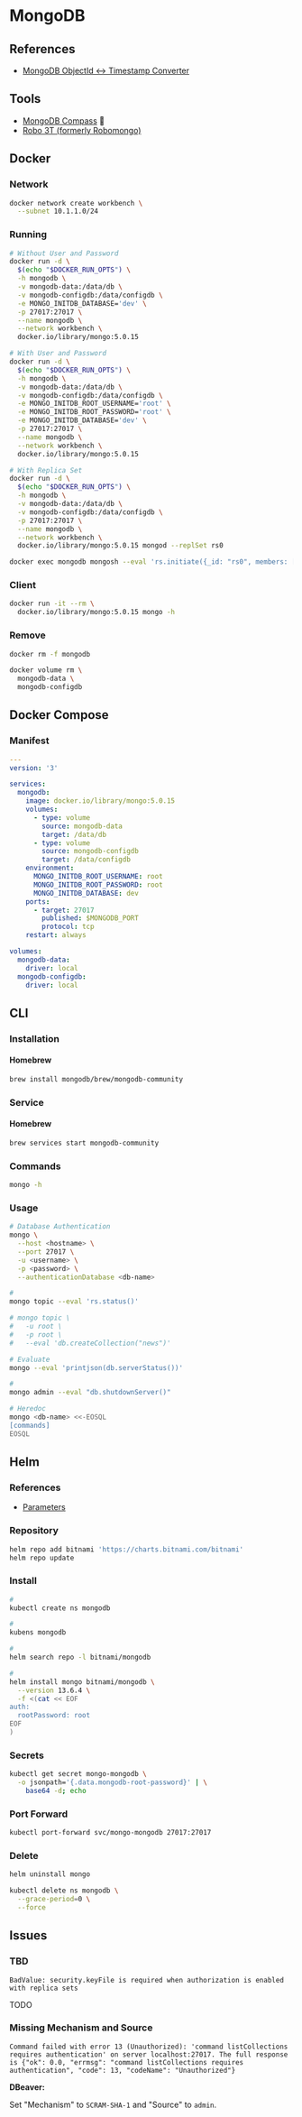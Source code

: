 # MongoDB

<!--
https://linkedin.com/learning/nosql-essential-training/
https://linkedin.com/learning/learning-mongodb/
-->

## References

- [MongoDB ObjectId ↔ Timestamp Converter](https://steveridout.github.io/mongo-object-time/)

## Tools

- [MongoDB Compass](./compass.md) 🌟
- [Robo 3T (formerly Robomongo)](/robomongo.md)

## Docker

### Network

```sh
docker network create workbench \
  --subnet 10.1.1.0/24
```

### Running

```sh
# Without User and Password
docker run -d \
  $(echo "$DOCKER_RUN_OPTS") \
  -h mongodb \
  -v mongodb-data:/data/db \
  -v mongodb-configdb:/data/configdb \
  -e MONGO_INITDB_DATABASE='dev' \
  -p 27017:27017 \
  --name mongodb \
  --network workbench \
  docker.io/library/mongo:5.0.15

# With User and Password
docker run -d \
  $(echo "$DOCKER_RUN_OPTS") \
  -h mongodb \
  -v mongodb-data:/data/db \
  -v mongodb-configdb:/data/configdb \
  -e MONGO_INITDB_ROOT_USERNAME='root' \
  -e MONGO_INITDB_ROOT_PASSWORD='root' \
  -e MONGO_INITDB_DATABASE='dev' \
  -p 27017:27017 \
  --name mongodb \
  --network workbench \
  docker.io/library/mongo:5.0.15

# With Replica Set
docker run -d \
  $(echo "$DOCKER_RUN_OPTS") \
  -h mongodb \
  -v mongodb-data:/data/db \
  -v mongodb-configdb:/data/configdb \
  -p 27017:27017 \
  --name mongodb \
  --network workbench \
  docker.io/library/mongo:5.0.15 mongod --replSet rs0

docker exec mongodb mongosh --eval 'rs.initiate({_id: "rs0", members: [{_id: 0, host: "localhost:27017"}]})'
```

<!--
MONGODB_URI=mongodb+srv://root:root@127.0.0.1:27017/dev

DATABASE_URL=mongodb+srv://dev:dev@127.0.0.1/dev
DATABASE_URL=mongodb://root:root@127.0.0.1:27017/dev?authSource=admin&replicaSet=rs0

readPreference=primary
ssl=false
-->

### Client

```sh
docker run -it --rm \
  docker.io/library/mongo:5.0.15 mongo -h
```

### Remove

```sh
docker rm -f mongodb

docker volume rm \
  mongodb-data \
  mongodb-configdb
```

## Docker Compose

### Manifest

```yml
---
version: '3'

services:
  mongodb:
    image: docker.io/library/mongo:5.0.15
    volumes:
      - type: volume
        source: mongodb-data
        target: /data/db
      - type: volume
        source: mongodb-configdb
        target: /data/configdb
    environment:
      MONGO_INITDB_ROOT_USERNAME: root
      MONGO_INITDB_ROOT_PASSWORD: root
      MONGO_INITDB_DATABASE: dev
    ports:
      - target: 27017
        published: $MONGODB_PORT
        protocol: tcp
    restart: always

volumes:
  mongodb-data:
    driver: local
  mongodb-configdb:
    driver: local
```

## CLI

### Installation

#### Homebrew

```sh
brew install mongodb/brew/mongodb-community
```

### Service

#### Homebrew

```sh
brew services start mongodb-community
```

### Commands

```sh
mongo -h
```

### Usage

```sh
# Database Authentication
mongo \
  --host <hostname> \
  --port 27017 \
  -u <username> \
  -p <password> \
  --authenticationDatabase <db-name>

#
mongo topic --eval 'rs.status()'

# mongo topic \
#   -u root \
#   -p root \
#   --eval 'db.createCollection("news")'

# Evaluate
mongo --eval 'printjson(db.serverStatus())'

#
mongo admin --eval "db.shutdownServer()"

# Heredoc
mongo <db-name> <<-EOSQL
[commands]
EOSQL
```

## Helm

### References

- [Parameters](https://github.com/bitnami/charts/tree/main/bitnami/mongodb#parameters)

### Repository

```sh
helm repo add bitnami 'https://charts.bitnami.com/bitnami'
helm repo update
```

### Install

```sh
#
kubectl create ns mongodb

#
kubens mongodb

#
helm search repo -l bitnami/mongodb

#
helm install mongo bitnami/mongodb \
  --version 13.6.4 \
  -f <(cat << EOF
auth:
  rootPassword: root
EOF
)
```

### Secrets

```sh
kubectl get secret mongo-mongodb \
  -o jsonpath='{.data.mongodb-root-password}' | \
    base64 -d; echo
```

### Port Forward

```sh
kubectl port-forward svc/mongo-mongodb 27017:27017
```

### Delete

```sh
helm uninstall mongo

kubectl delete ns mongodb \
  --grace-period=0 \
  --force
```

## Issues

### TBD

```log
BadValue: security.keyFile is required when authorization is enabled with replica sets
```

TODO

### Missing Mechanism and Source

```log
Command failed with error 13 (Unauthorized): 'command listCollections requires authentication' on server localhost:27017. The full response is {"ok": 0.0, "errmsg": "command listCollections requires authentication", "code": 13, "codeName": "Unauthorized"}
```

**DBeaver:**

Set "Mechanism" to `SCRAM-SHA-1` and "Source" to `admin`.
